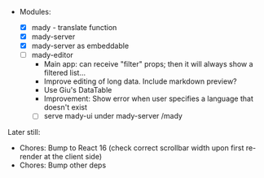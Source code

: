 - Modules:

  - [x] mady - translate function
  - [x] mady-server
  - [x] mady-server as embeddable
  - [ ] mady-editor
    - Main app: can receive "filter" props; then it will always show a filtered list...
    - Improve editing of long data. Include markdown preview?
    - Use Giu's DataTable
    - Improvement: Show error when user specifies a language that doesn't exist
    - [ ] serve mady-ui under mady-server /mady

Later still:

- Chores: Bump to React 16 (check correct scrollbar width upon first re-render at the client side)
- Chores: Bump other deps
